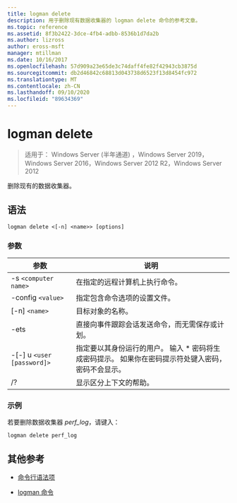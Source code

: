 ```yaml
---
title: logman delete
description: 用于删除现有数据收集器的 logman delete 命令的参考文章。
ms.topic: reference
ms.assetid: 8f3b2422-3dce-4fb4-adbb-8536b1d7da2b
ms.author: lizross
author: eross-msft
manager: mtillman
ms.date: 10/16/2017
ms.openlocfilehash: 57d909a23e65de3c74daff4fe82f42943cb3875d
ms.sourcegitcommit: db2d46842c68813d043738d6523f13d8454fc972
ms.translationtype: MT
ms.contentlocale: zh-CN
ms.lasthandoff: 09/10/2020
ms.locfileid: "89634369"
---
```

# <a name="logman-delete"></a>logman delete

> 适用于： Windows Server (半年通道) ，Windows Server 2019，Windows Server 2016，Windows Server 2012 R2，Windows Server 2012

删除现有的数据收集器。

## <a name="syntax"></a>语法

```
logman delete <[-n] <name>> [options]
```

### <a name="parameters"></a>参数

| 参数 | 说明 |
| --------- | ----------- |
| -s `<computer name>` | 在指定的远程计算机上执行命令。 |
| -config `<value>` | 指定包含命令选项的设置文件。 |
| [-n] `<name>` | 目标对象的名称。 |
| -ets | 直接向事件跟踪会话发送命令，而无需保存或计划。 |
| -[-] u `<user [password]>` | 指定要以其身份运行的用户。 输入 \* 密码将生成密码提示。 如果你在密码提示符处键入密码，密码不会显示。 |
| /? | 显示区分上下文的帮助。 |

### <a name="examples"></a>示例

若要删除数据收集器 *perf_log*，请键入：

```
logman delete perf_log
```

## <a name="additional-references"></a>其他参考

- [命令行语法项](command-line-syntax-key.md)

- [logman 命令](logman.md)
